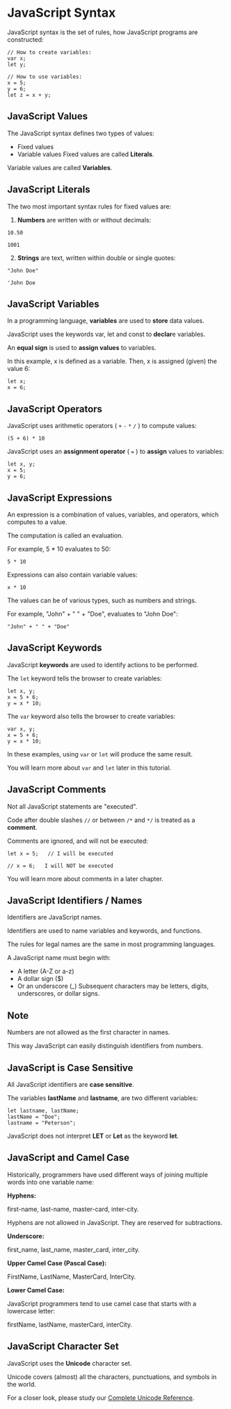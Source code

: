 # JavaScript Syntax

JavaScript syntax is the set of rules, how JavaScript programs are constructed:

```
// How to create variables:
var x;
let y;

// How to use variables:
x = 5;
y = 6;
let z = x + y;
```
## JavaScript Values
The JavaScript syntax defines two types of values:

* Fixed values
* Variable values
Fixed values are called **Literals**.

Variable values are called **Variables**.

## JavaScript Literals
The two most important syntax rules for fixed values are:

1. **Numbers** are written with or without decimals:
```
10.50

1001
```
2. **Strings** are text, written within double or single quotes:
```
"John Doe"

'John Doe
```

## JavaScript Variables
In a programming language, **variables** are used to **store** data values.

JavaScript uses the keywords var, let and const to **declar**e variables.

An **equal sign** is used to **assign values** to variables.

In this example, x is defined as a variable. Then, x is assigned (given) the value 6:
```
let x;
x = 6;
```

## JavaScript Operators
JavaScript uses arithmetic operators ( `+` 
`-` `*` `/` ) to compute values:
```
(5 + 6) * 10
```
JavaScript uses an **assignment operator** ( `=` ) to **assign** values to variables:
```
let x, y;
x = 5;
y = 6;
```

## JavaScript Expressions
An expression is a combination of values, variables, and operators, which computes to a value.

The computation is called an evaluation.

For example, 5 * 10 evaluates to 50:
```
5 * 10
```

Expressions can also contain variable values:
```
x * 10
```
The values can be of various types, such as numbers and strings.

For example, "John" + " " + "Doe", evaluates to "John Doe":
```
"John" + " " + "Doe"
```

## JavaScript Keywords
JavaScript **keywords** are used to identify actions to be performed.

The `let` keyword tells the browser to create variables:
```
let x, y;
x = 5 + 6;
y = x * 10;
```
The `var` keyword also tells the browser to create variables:
```
var x, y;
x = 5 + 6;
y = x * 10;
```

In these examples, using `var` or `let` will produce the same result.

You will learn more about `var` and `let` later in this tutorial.

## JavaScript Comments
Not all JavaScript statements are "executed".

Code after double slashes `//` or between `/*` and `*/` is treated as a **comment**.

Comments are ignored, and will not be executed:
```
let x = 5;   // I will be executed

// x = 6;   I will NOT be executed
```

You will learn more about comments in a later chapter.


## JavaScript Identifiers / Names
Identifiers are JavaScript names.

Identifiers are used to name variables and keywords, and functions.

The rules for legal names are the same in most programming languages.

A JavaScript name must begin with:

* A letter (A-Z or a-z)
* A dollar sign ($)
* Or an underscore (_)
Subsequent characters may be letters, digits, underscores, or dollar signs.

## Note
Numbers are not allowed as the first character in names.

This way JavaScript can easily distinguish identifiers from numbers.

## JavaScript is Case Sensitive
All JavaScript identifiers are **case sensitive**. 

The variables **lastName** and **lastname**, are two different variables:
```
let lastname, lastName;
lastName = "Doe";
lastname = "Peterson";
```

JavaScript does not interpret **LET** or **Let** as the keyword **let**.

## JavaScript and Camel Case
Historically, programmers have used different ways of joining multiple words into one variable name:

**Hyphens:**

first-name, last-name, master-card, inter-city.

Hyphens are not allowed in JavaScript. They are reserved for subtractions.

**Underscore:**

first_name, last_name, master_card, inter_city.

**Upper Camel Case (Pascal Case):**

FirstName, LastName, MasterCard, InterCity.

**Lower Camel Case:**

JavaScript programmers tend to use camel case that starts with a lowercase letter:

firstName, lastName, masterCard, interCity.

## JavaScript Character Set
JavaScript uses the **Unicode** character set.

Unicode covers (almost) all the characters, punctuations, and symbols in the world.

For a closer look, please study our [Complete Unicode Reference](https://www.w3schools.com/charsets/ref_html_utf8.asp).